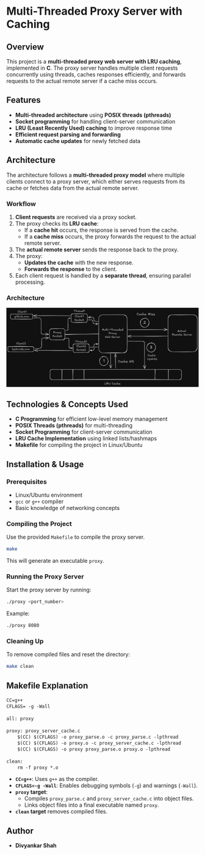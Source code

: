 # Multi-Threaded Proxy Server with Caching

## Overview
This project is a **multi-threaded proxy web server with LRU caching**, implemented in **C**. The proxy server handles multiple client requests concurrently using threads, caches responses efficiently, and forwards requests to the actual remote server if a cache miss occurs.

## Features
- **Multi-threaded architecture** using **POSIX threads (pthreads)**
- **Socket programming** for handling client-server communication
- **LRU (Least Recently Used) caching** to improve response time
- **Efficient request parsing and forwarding**
- **Automatic cache updates** for newly fetched data

## Architecture
The architecture follows a **multi-threaded proxy model** where multiple clients connect to a proxy server, which either serves requests from its cache or fetches data from the actual remote server.

### Workflow
1. **Client requests** are received via a proxy socket.
2. The proxy checks its **LRU cache**:
   - If a **cache hit** occurs, the response is served from the cache.
   - If a **cache miss** occurs, the proxy forwards the request to the actual remote server.
3. The **actual remote server** sends the response back to the proxy.
4. The proxy:
   - **Updates the cache** with the new response.
   - **Forwards the response** to the client.
5. Each client request is handled by a **separate thread**, ensuring parallel processing.

### Architecture
![Architecture](https://github.com/Div16s/Multi-Threaded-Web-Server-Proxy/blob/main/Multi-Threaded%20Proxy%20Web%20Server.png?raw=true)

## Technologies & Concepts Used
- **C Programming** for efficient low-level memory management
- **POSIX Threads (pthreads)** for multi-threading
- **Socket Programming** for client-server communication
- **LRU Cache Implementation** using linked lists/hashmaps
- **Makefile** for compiling the project in Linux/Ubuntu

## Installation & Usage
### Prerequisites
- Linux/Ubuntu environment
- `gcc` or `g++` compiler
- Basic knowledge of networking concepts

### Compiling the Project
Use the provided `Makefile` to compile the proxy server.

```sh
make
```

This will generate an executable `proxy`.

### Running the Proxy Server
Start the proxy server by running:
```sh
./proxy <port_number>
```
Example:
```sh
./proxy 8080
```

### Cleaning Up
To remove compiled files and reset the directory:
```sh
make clean
```

## Makefile Explanation
```make
CC=g++
CFLAGS= -g -Wall

all: proxy

proxy: proxy_server_cache.c
	$(CC) $(CFLAGS) -o proxy_parse.o -c proxy_parse.c -lpthread
	$(CC) $(CFLAGS) -o proxy.o -c proxy_server_cache.c -lpthread
	$(CC) $(CFLAGS) -o proxy proxy_parse.o proxy.o -lpthread

clean:
	rm -f proxy *.o
```
- **`CC=g++`**: Uses `g++` as the compiler.
- **`CFLAGS=-g -Wall`**: Enables debugging symbols (`-g`) and warnings (`-Wall`).
- **`proxy` target**:
  - Compiles `proxy_parse.c` and `proxy_server_cache.c` into object files.
  - Links object files into a final executable named `proxy`.
- **`clean` target** removes compiled files.

## Author
- **Divyankar Shah**  

